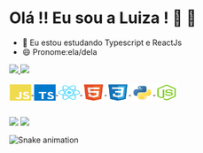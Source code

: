   <h1>Olá !! Eu sou a Luiza ! 💛 👋</h1>

- 🌱 Eu estou estudando Typescript e ReactJs
- 😄 Pronome:ela/dela

 <div>
  <a href="https://github.com/Luh09">
  <img height="180em" src="https://github-readme-stats.vercel.app/api?username=Luh09&show_icons=true&theme=gruvbox&include_all_commits=true&count_private=true"/>
  <img height="180em" src="https://github-readme-stats.vercel.app/api/top-langs/?username=Luh09&layout=compact&langs_count=7&theme=gruvbox"/>
</div>
  <div style="display: inline_block"><br>
  <img align="center" alt="Lu-Js" height="30" width="40" src="https://raw.githubusercontent.com/devicons/devicon/master/icons/javascript/javascript-plain.svg">
  <img align="center" alt="Lu-Ts" height="30" width="40" src="https://raw.githubusercontent.com/devicons/devicon/master/icons/typescript/typescript-plain.svg">
  <img align="center" alt="Lu-React" height="30" width="40" src="https://raw.githubusercontent.com/devicons/devicon/master/icons/react/react-original.svg">
  <img align="center" alt="Lu-HTML" height="30" width="40" src="https://raw.githubusercontent.com/devicons/devicon/master/icons/html5/html5-original.svg">
  <img align="center" alt="Lu-CSS" height="30" width="40" src="https://raw.githubusercontent.com/devicons/devicon/master/icons/css3/css3-original.svg">
  <img align="center" alt="Lu-Python" height="30" width="40" src="https://raw.githubusercontent.com/devicons/devicon/master/icons/python/python-original.svg">
  <img align="center" alt="Lu-NodeJs"height="30" width="40" src="https://raw.githubusercontent.com/devicons/devicon/master/icons/nodejs/nodejs-original.svg ">
</div>
  
  ##
  
  <div> 
  <a href = "mailto:luhfonseca09@gmail.com"><img src="https://img.shields.io/badge/-Gmail-%23333?style=for-the-badge&logo=gmail&logoColor=white" target="_blank"></a>
  <a href=" https://www.linkedin.com/in/luíza-fonseca-3136a0202/" target="_blank"><img src="https://img.shields.io/badge/-LinkedIn-%230077B5?style=for-the-badge&logo=linkedin&logoColor=white" target="_blank"></a> 
    
 ![Snake animation](https://github.com/USERNAME/USERNAME/blob/output/github-contribution-grid-snake.svg)

</div>
  
  
